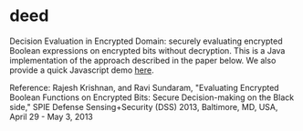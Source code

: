 deed
====

Decision Evaluation in Encrypted Domain: securely evaluating encrypted Boolean expressions on encrypted bits without decryption. This is a Java implementation of the approach described in the paper below. We also provide a quick Javascript demo [here](https://rajesh-krishnan.github.io/deed/jsm/jsmdemo.html).

Reference:
Rajesh Krishnan, and Ravi Sundaram, "Evaluating Encrypted Boolean Functions 
on Encrypted Bits: Secure Decision-making on the Black side," SPIE Defense
Sensing+Security (DSS) 2013, Baltimore, MD, USA, April 29 - May 3, 2013 

